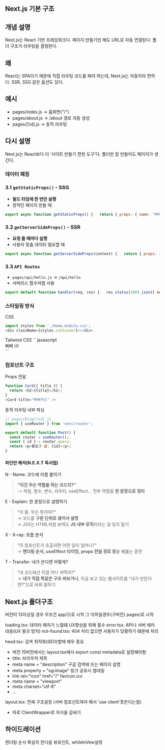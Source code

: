 ## Next.js 기본 구조

## 개념 설명
Next.js는 React 기반 프레임워크다. 페이지 만들기만 해도 URL로 자동 연결된다. 폴더 구조가 라우팅을 결정한다.

## 왜
React는 SPA이기 때문에 직접 라우팅 코드를 짜야 하는데, Next.js는 자동이라 편하다. SSR, SSG 같은 옵션도 있다.

## 예시
- pages/index.js → 홈화면("/")
- pages/about.js → /about 경로 자동 생성
- pages/\[\id\]\.js -> 동적 라우팅

## 다시 설명
Next.js는 React보다 더 ‘사이트 만들기 편한 도구’다. 폴더만 잘 만들어도 페이지가 생긴다.

### 데이터 패칭
### 3.1 `getStaticProps()` - SSG

- **빌드 타임에 한 번만 실행**
- 정적인 페이지 만들 때
```jsx
export async function getStaticProps() {   return { props: { name: "삐삐" } }; }
```


### 3.2 `getServerSideProps()` - SSR

- **요청 올 때마다 실행**
- 사용자 맞춤 데이터 필요할 때

```jsx
export async function getServerSideProps(context) {   return { props: { name: "삐삐" } }; }
```

### 3.3 `API Routes`

- `pages/api/hello.js` → `/api/hello`
- 서버리스 함수처럼 사용

```jsx
export default function handler(req, res) {   res.status(200).json({ message: "Hello 삐삐!" }); }
```

### 스타일링 방식

CSS
```javascript
import styles from './Home.module.css';
<div className={styles.container}></div>
```
<div className={styles.container}></div>
<div className={styles.container}></div>
<div className={styles.container}></div>
Tailwind CSS
```javascript
<div className="bg-black text-white p-4">삐삐 UI</div>
```

### 컴포넌트 구조

Props 전달
```javascript
function Card({ title }) {
  return <h2>{title}</h2>;
}
<Card title="삐삐카드" />

```
동적 라우팅 내부 파싱
```javascript
// pages/blog/[id].js
import { useRouter } from 'next/router';

export default function Post() {
  const router = useRouter();
  const { id } = router.query;
  return <p>블로그 글: {id}</p>;
}

```


#### 파인만 해석(N.E.X.T 독서법)
N - Name: 코드에 이름 붙이기
> **“이건 무슨 역할을 하는 코드지?”**  
>  -> 파일, 함수, 변수, 라우터, useEffect… 전부 역할을 **한 문장으로 정리**


E - Explain: 한 문장으로 설명하기
> “이 줄, 무슨 뜻이야?”  
→ 코드를 **구문 단위로 끊어서 설명**  
→ JSX는 HTML처럼 보여도 **JS 내부 로직**이라는 걸 잊지 말기

X - X-ray: 흐름 분석
>“이 컴포넌트가 호출되면 어떤 일이 일어나?”  
→ **렌더링 순서, useEffect 타이밍, props 전달 경로 등**을 꿰뚫는 훈련

T - Transfer: 내가 쓴다면 어떻게?
>“내 코드에선 이걸 어디 써먹지?”  
→ **내가 직접 똑같은 구조 써보거나**, 지금 보고 있는 웹사이트를 “내가 만든다면?”으로 바꿔 말하기


## Next.js 폴더구조
버전이 13이상일 경우 무조건 app/으로 시작
그 이하일경우(구버전) pages/로 시작

loading.tsx: 데이터 패치가 느릴떄 UX향상을 위해 필수
error.tsx: API나 서버 에러 대응(UX 붕괴 방지)
not-found.tsx: 404 처리 없으면 사용자가 당황하기 떄문에 처리

head.tsx: 검색 최적화(SEO)할때 매우 중요
- 버전 15버전에서는 layout.tsx에서 export const metadata로 설정해야함
- title: 브라우저 제목
- meta name = "description" 구글 검색에 뜨는 페이지 설명
- meta property = "og:image" 링크 공유시 썸네일
- link rel="icon" href="/" favicon.ico
- meta name = "viewport"
- meta charset="utf-8"
- ...

layout.tsx: 전체 구조설정 (서버 컴포넌트여야 해서 'use client'못쓴다는점)
- 따로 ClientWrapper로 자식을 감싸기

## 하이드레이션
렌더링 순서 확실히 한다음 
뷰포인트, whileInVew설정

